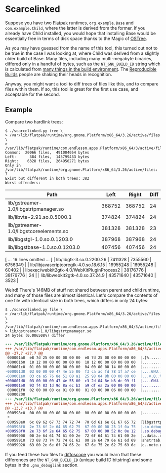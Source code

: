 Scarcelinked
============

Suppose you have two [Flatpak](https://flatpak.org/about.html) runtimes, `org.example.Base` and `com.example.Child`, where the latter is derived from the former. If you already have Child installed, you would hope that installing Base would be essentially free in terms of disk space thanks to the Magic of [OSTree](https://ostree.readthedocs.io/).

As you may have guessed from the name of this tool, this turned out not to be true in the case I was looking at, where Child was derived from a slightly older build of Base. Many files, including many multi-megabyte binaries, differed only in a handful of bytes, such as the `NT_GNU_BUILD_ID` string which is calculated from [many things in the build environment](https://blog.beuc.net/posts/Practical_basics_of_reproducible_builds/). The [Reproducible Builds](https://reproducible-builds.org/) people are shaking their heads in recognition.

Anyway, you might want a tool to diff trees of files like this, and to compare files within them. If so, this tool is great for the first use case, and acceptable for the second.

Example
-------

Compare two hardlink trees:

```console
$ ./scarcelinked.py tree \
> /var/lib/flatpak/runtime/org.gnome.Platform/x86_64/3.26/active/files \
> /var/lib/flatpak/runtime/com.endlessm.apps.Platform/x86_64/3/active/files
Common:  20066 files,  491004054 bytes
Left:      384 files,  145799433 bytes
Right:    6328 files,  264950271 bytes
Only in /var/lib/flatpak/runtime/org.gnome.Platform/x86_64/3.26/active/files: 7
Exist but different in both trees: 382
Worst offenders:
```

| Path                                        |      Left |     Right |      Diff |
| ----                                        |      ---- |     ----- |      ---- |
| lib/gstreamer-1.0/libgstrtpmanager.so       |    368752 |    368752 |        24 |
| lib/libvte-2.91.so.0.5000.1                 |    374824 |    374824 |        24 |
| lib/gstreamer-1.0/libgstcoreelements.so     |    381328 |    381328 |        23 |
| lib/libgstgl-1.0.so.0.1203.0                |    387968 |    387968 |        24 |
| lib/libgstbase-1.0.so.0.1203.0              |    407456 |    407456 |        24 |
[ … 16 lines omitted … ]
| lib/libgtk-3.so.0.2200.26                   |   7411328 |   7355560 |   6756349 |
| lib/libjavascriptcoregtk-4.0.so.18.6.15     |  16955248 |  16955248 |     60402 |
| libexec/webkit2gtk-4.0/WebKitPluginProcess2 |  38176776 |  38176776 |        24 |
| lib/libwebkit2gtk-4.0.so.37.24.9            |  43571640 |  43571640 |      3523 |

Weird! There's 146MB of stuff not shared between parent and child runtime, and many of those files are almost identical. Let's compare the contents of one file with identical size in both trees, which differs in only 24 bytes:

```console
$ ./scarcelinked.py file \
> /var/lib/flatpak/runtime/org.gnome.Platform/x86_64/3.26/active/files \
> /var/lib/flatpak/runtime/com.endlessm.apps.Platform/x86_64/3/active/files
> lib/gstreamer-1.0/libgstrtpmanager.so
24 bytes (0.006508%) differ
```

```diff
--- /var/lib/flatpak/runtime/org.gnome.Platform/x86_64/3.26/active/files/lib/gstreamer-1.0/libgstrtpmanager.so
+++ /var/lib/flatpak/runtime/com.endlessm.apps.Platform/x86_64/3/active/files/lib/gstreamer-1.0/libgstrtpmanager.so
@@ -27,7 +27,7 @@
 000001a0  e8 7d 25 00 00 00 00 00  e8 7d 25 00 00 00 00 00  |.}%......}%.....|
 000001b0  18 12 00 00 00 00 00 00  18 12 00 00 00 00 00 00  |................|
 000001c0  01 00 00 00 00 00 00 00  04 00 00 00 14 00 00 00  |................|
-000001d0  03 00 00 00 47 4e 55 00  f3 ca ac fd 78 1f a7 ce  |....GNU.....x...|
-000001e0  03 ca a5 76 8e 51 08 a1  25 98 04 8b 00 00 00 00  |...v.Q..%.......|
+000001d0  03 00 00 00 47 4e 55 00  c3 2d 04 8e b3 dc 99 f1  |....GNU..-......|
+000001e0  93 f4 83 1d 9d 8a ec b3  a9 df ea 2a 00 00 00 00  |...........*....|
 000001f0  02 00 00 00 ca 01 00 00  01 00 00 00 06 00 00 00  |................|
 00000200
--- /var/lib/flatpak/runtime/org.gnome.Platform/x86_64/3.26/active/files/lib/gstreamer-1.0/libgstrtpmanager.so
+++ /var/lib/flatpak/runtime/com.endlessm.apps.Platform/x86_64/3/active/files/lib/gstreamer-1.0/libgstrtpmanager.so
@@ -13,7 +13,7 @@
 000598c0  00 00 00 00 00 00 00 00  00 00 00 00 00 00 00 00  |................|
 *
 000598e0  6c 69 62 67 73 74 72 74  70 6d 61 6e 61 67 65 72  |libgstrtpmanager|
-000598f0  2e 73 6f 2e 64 65 62 75  67 00 00 00 25 1f 0a 75  |.so.debug...%..u|
+000598f0  2e 73 6f 2e 64 65 62 75  67 00 00 00 52 0c 0e 12  |.so.debug...R...|
 00059900  00 2e 64 61 74 61 00 2e  72 6f 64 61 74 61 00 2e  |..data..rodata..|
 00059910  73 68 73 74 72 74 61 62  00 2e 64 79 6e 61 6d 69  |shstrtab..dynami|
 00059920  63 00 2e 6e 6f 74 65 2e  67 6e 75 2e 62 75 69 6c  |c..note.gnu.buil|
```

If you feed these two files to [diffoscope](https://diffoscope.org/) you would learn that these differences are the `NT_GNU_BUILD_ID` (unique build ID bitstring) and some bytes in the `.gnu_debuglink` section.
